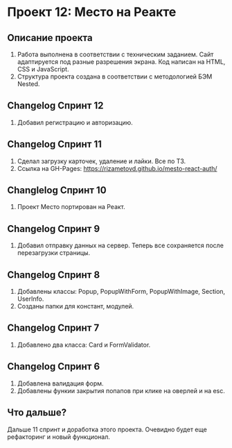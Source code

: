 # Проект 12: Место на Реакте

## Описание проекта
1. Работа выполнена в соответствии с техническим заданием. Сайт адаптируется под разные разрешения экрана. Код написан на HTML, CSS и JavaScript.
2. Структура проекта создана в соответствии с методологией БЭМ Nested.

## Changelog Спринт 12
1. Добавил регистрацию и авторизацию.

## Changelog Спринт 11
1. Сделал загрузку карточек, удаление и лайки. Все по ТЗ.
2. Ссылка на GH-Pages: https://rizametovd.github.io/mesto-react-auth/

## Changlelog Спринт 10
1. Проект Место портирован на Реакт.

## Changelog Спринт 9
1. Добавил отправку данных на сервер. Теперь все сохраняется после перезагрузки страницы.

## Changelog Спринт 8
1. Добавлены классы: Popup, PopupWithForm, PopupWithImage, Section, UserInfo.
2. Созданы папки для констант, модулей.

## Changelog Спринт 7
1. Добавлено два класса: Card и FormValidator.

## Changelog Спринт 6
1. Добавлена валидация форм.
2. Добавлены функии закрытия попапов при клике на оверлей и на esc.

## Что дальше?
Дальше 11 спринт и доработка этого проекта. Очевидно будет еще рефакторинг и новый функционал.